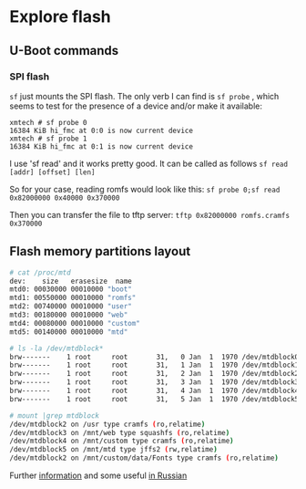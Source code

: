 # Explore flash

## U-Boot commands

### SPI flash

`sf` just mounts the SPI flash. The only verb I can find is `sf probe` , which
seems to test for the presence of a device and/or make it available:

```
xmtech # sf probe 0
16384 KiB hi_fmc at 0:0 is now current device
xmtech # sf probe 1
16384 KiB hi_fmc at 0:1 is now current device
```

I use 'sf read' and it works pretty good. It can be called as follows
`sf read [addr] [offset] [len]`

So for your case, reading romfs would look like this:
`sf probe 0;sf read 0x82000000 0x40000 0x370000`

Then you can transfer the file to tftp server:
`tftp 0x82000000 romfs.cramfs 0x370000`

## Flash memory partitions layout

```sh
# cat /proc/mtd
dev:    size   erasesize  name
mtd0: 00030000 00010000 "boot"
mtd1: 00550000 00010000 "romfs"
mtd2: 00740000 00010000 "user"
mtd3: 00180000 00010000 "web"
mtd4: 00080000 00010000 "custom"
mtd5: 00140000 00010000 "mtd"

# ls -la /dev/mtdblock*
brw-------    1 root     root       31,   0 Jan  1  1970 /dev/mtdblock0
brw-------    1 root     root       31,   1 Jan  1  1970 /dev/mtdblock1
brw-------    1 root     root       31,   2 Jan  1  1970 /dev/mtdblock2
brw-------    1 root     root       31,   3 Jan  1  1970 /dev/mtdblock3
brw-------    1 root     root       31,   4 Jan  1  1970 /dev/mtdblock4
brw-------    1 root     root       31,   5 Jan  1  1970 /dev/mtdblock5

# mount |grep mtdblock
/dev/mtdblock2 on /usr type cramfs (ro,relatime)
/dev/mtdblock3 on /mnt/web type squashfs (ro,relatime)
/dev/mtdblock4 on /mnt/custom type cramfs (ro,relatime)
/dev/mtdblock5 on /mnt/mtd type jffs2 (rw,relatime)
/dev/mtdblock2 on /mnt/custom/data/Fonts type cramfs (ro,relatime)
```

Further [information](https://felipe.astroza.cl/hacking-hi3518-based-ip-camera/)
and some useful [in Russian](https://zftlab.org/pages/2018020100.html)
